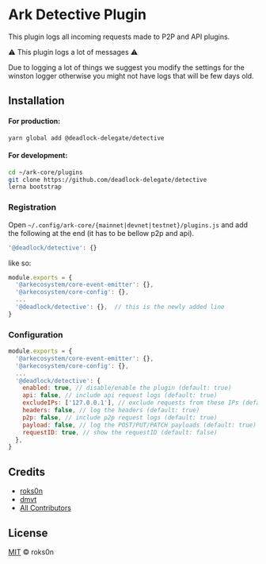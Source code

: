 # Ark Detective Plugin

This plugin logs all incoming requests made to P2P and API plugins.

⚠️ This plugin logs a lot of messages ⚠️

Due to logging a lot of things we suggest you modify the settings for the winston logger otherwise
you might not have logs that will be few days old.

## Installation

#### For production:

`yarn global add @deadlock-delegate/detective`

#### For development:
```bash
cd ~/ark-core/plugins
git clone https://github.com/deadlock-delegate/detective
lerna bootstrap
```

### Registration

Open `~/.config/ark-core/{mainnet|devnet|testnet}/plugins.js` and add the following at the end (it has to be bellow p2p and api).

```js
'@deadlock/detective': {}
```

like so:

```js
module.exports = {
  '@arkecosystem/core-event-emitter': {},
  '@arkecosystem/core-config': {},
  ...
  '@deadlock/detective': {},  // this is the newly added line
}
```

### Configuration

```js
module.exports = {
  '@arkecosystem/core-event-emitter': {},
  '@arkecosystem/core-config': {},
  ...
  '@deadlock/detective': {
    enabled: true, // disable/enable the plugin (default: true)
    api: false, // include api request logs (default: true)
    excludeIPs: ['127.0.0.1'], // exclude requests from these IPs (default: [])
    headers: false, // log the headers (default: true)
    p2p: false, // include p2p request logs (default: true)
    payload: false, // log the POST/PUT/PATCH payloads (default: true)
    requestID: true, // show the requestID (default: false)
  },
}
```

## Credits

- [roks0n](https://github.com/roks0n)
- [dmvt](https://github.com/dmvt)
- [All Contributors](../../../../contributors)

## License

[MIT](LICENSE) © roks0n
